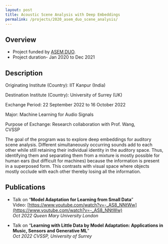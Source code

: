 ```yaml
---
layout: post
title: Acoustic Scene Analysis with Deep Embeddings
permalink: /projects/2020_asem_duo_scene_analysis/
---
```


## Overview

  - Project funded by [ASEM DUO]().
  - Project duration- Jan 2020 to Dec 2021

## Description
<!---
<img class="img-cover mb-3" src="/assets/images/projects/2021_sensors_graph_abs.png" width="800" height="340">
<br />
--->
Originating Institute (Country): IIT Kanpur (India)                

Destination Institute (Country): University of Surrey (UK) 

Exchange Period: 22 September 2022 to 16 October 2022                    

Major: Machine Learning for Audio Signals             

Purpose of Exchange: Research collaboration with Prof. Wang, CVSSP            

The goal of the program was to explore deep embeddings for auditory scene analysis. Different simultaneously occurring sounds add to each other while still retaining their individual identity in the auditory space. Thus, identifying them and separating them from a mixture is mostly possible for human ears (but difficult for machines) because the information is present in a superposed form. This contrasts with visual space where objects mostly occlude with each other thereby losing all the information. 
## Publications
- Talk on “**Model Adaptation for Learning from Small Data**”<br>
  Video: [https://www.youtube.com/watch?v=-_AS8_NNtWw](https://www.youtube.com/watch?v=-_AS8_NNtWw)<br>
  *Oct 2022  Queen Mary University London*

- Talk on “**Learning with Little Data by Model Adaptation: Applications in Music, Sensors and Generative ML**”<br>
*Oct 2022  CVSSP, University of Surrey*